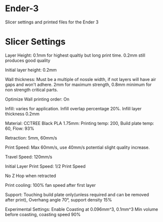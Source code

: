 # Ender-3
Slicer settings and printed files for the Ender 3

# Slicer Settings

Layer Height: 0.1mm for highest qualtiy but long print time. 0.2mm still produces good quality

Initial layer height: 0.2mm

Wall thickness: Must be a multiple of nossle width, if not layers will have air gaps and won't adhere. 2mm for maximum strength, 0.8mm minimum for non strength critical parts.

Optimize Wall printing order: On

Infill: varies for application. Infill overlap percentage 20%. Infill layer thickness 0.2mm

Material: CCTREE Black PLA 1.75mm: Printing temp: 200, Build plate temp: 60, Flow: 93%

Retraction: 5mm, 60mm/s

Print Speed: Max 60mm/s, use 40mm/s potential slight quality increase.

Travel Speed: 120mm/s

Initial Layer Print Speed: 1/2 Print Speed

 No Z Hop when retracted

Print cooling: 100% fan speed after first layer

Support: Touching build plate only(unless required and can be removed after print), Overhang angle 70°, support density 15%

Experimental Settings: Enable Coasting at 0.096mm^3, 0.1mm^3 Min volume before coasting, coasting speed 90%
